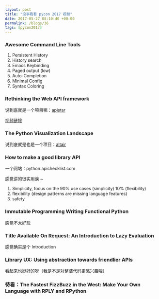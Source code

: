```yaml
---
layout: post
title: "没事看看 pycon 2017 视频"
date: 2017-05-27 08:10:40 +00:00
permalink: /blogs/36
tags: [pycon2017]
---
```

### Awesome Command Line Tools

1. Persistent History
2. History search
3. Emacs Keybinding
4. Paged output (low)
5. Auto-Completion
6. Minimal Config
7. Syntax Coloring

### Rethinking the Web API framework

说到底就是一个项目嘛：[apistar](https://github.com/tomchristie/apistar)

[视频链接](https://www.youtube.com/watch?v=Rk6MHZdust4)

### The Python Visualization Landscape

说到底就是也是一个项目：[altair](https://github.com/altair-viz/altair)

### How to make a good library API

一个网站：python.apichecklist.com

感觉讲的很实用诶 ~

1. Simplicity, focus on the 90% use cases (simplicity) 10% (flexibility)
2. flexibility (design patterns are missing language features)
3. safety

### Immutable Programming Writing Functional Python 

感觉不太好玩


### Title Available On Request: An Introduction to Lazy Evaluation
感觉确实是个 Introduction

### Library UX: Using abstraction towards friendlier APIs
看起来也挺好的呀（我是不是对整洁代码更感兴趣哩）

### 待看：The Fastest FizzBuzz in the West: Make Your Own Language with RPLY and RPython